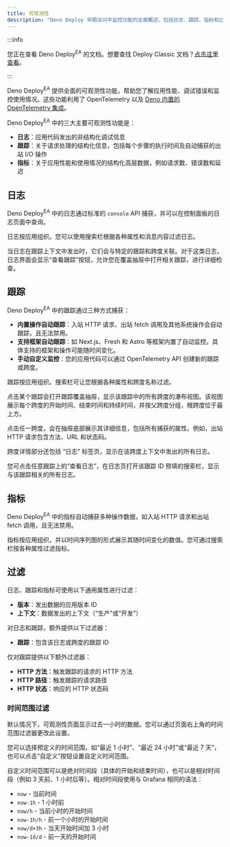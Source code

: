 ```yaml
---
title: 可观测性
description: "Deno Deploy 早期访问中监控功能的全面概述，包括日志、跟踪、指标和过滤选项。"
---
```


:::info

您正在查看 Deno Deploy<sup>EA</sup> 的文档。想要查找 Deploy Classic 文档？[点击这里查看](/deploy/)。

:::

Deno Deploy<sup>EA</sup> 提供全面的可观测性功能，帮助您了解应用性能、调试错误和监控使用情况。这些功能利用了 OpenTelemetry 以及
[Deno 内置的 OpenTelemetry 集成](/runtime/fundamentals/open_telemetry/)。

Deno Deploy<sup>EA</sup> 中的三大主要可观测性功能是：

- **日志**：应用代码发出的非结构化调试信息
- **跟踪**：关于请求处理的结构化信息，包括每个步骤的执行时间及自动捕获的出站 I/O 操作
- **指标**：关于应用性能和使用情况的结构化高层数据，例如请求数、错误数和延迟

## 日志

Deno Deploy<sup>EA</sup> 中的日志通过标准的 `console` API 捕获，并可以在控制面板的日志页面中查询。

日志按应用组织。您可以使用搜索栏根据各种属性和消息内容过滤日志。

当日志在跟踪上下文中发出时，它们会与特定的跟踪和跨度关联。对于这类日志，日志界面会显示“查看跟踪”按钮，允许您在覆盖抽屉中打开相关跟踪，进行详细检查。

## 跟踪

Deno Deploy<sup>EA</sup> 中的跟踪通过三种方式捕获：

- **内置操作自动跟踪**：入站 HTTP 请求、出站 fetch 调用及其他系统操作会自动跟踪，且无法禁用。
- **支持框架自动跟踪**：如 Next.js、Fresh 和 Astro 等框架内置了自动监控。具体支持的框架和操作可能随时间变化。
- **手动自定义监控**：您的应用代码可以通过 OpenTelemetry API 创建新的跟踪或跨度。

跟踪按应用组织。搜索栏可让您根据各种属性和跨度名称过滤。

点击某个跟踪会打开跟踪覆盖抽屉，显示该跟踪中的所有跨度的瀑布视图。该视图展示每个跨度的开始时间、结束时间和持续时间，并按父跨度分组，根跨度位于最上方。

点击任一跨度，会在抽屉底部展示其详细信息，包括所有捕获的属性。例如，出站 HTTP 请求包含方法、URL 和状态码。

跨度详情部分还包括 “日志” 标签页，显示在该跨度上下文中发出的所有日志。

您可点击任意跟踪上的“查看日志”，在日志页打开该跟踪 ID 预填的搜索栏，显示与该跟踪相关的所有日志。

## 指标

Deno Deploy<sup>EA</sup> 中的指标自动捕获多种操作数据，如入站 HTTP 请求和出站 fetch 调用，且无法禁用。

指标按应用组织，并以时间序列图的形式展示其随时间变化的数值。您可通过搜索栏按各种属性过滤指标。

## 过滤

日志、跟踪和指标可使用以下通用属性进行过滤：

- **版本**：发出数据的应用版本 ID
- **上下文**：数据发出的上下文（“生产”或“开发”）

对日志和跟踪，额外提供以下过滤器：

- **跟踪**：包含该日志或跨度的跟踪 ID

仅对跟踪提供以下额外过滤器：

- **HTTP 方法**：触发跟踪的请求的 HTTP 方法
- **HTTP 路径**：触发跟踪的请求路径
- **HTTP 状态**：响应的 HTTP 状态码

### 时间范围过滤

默认情况下，可观测性页面显示过去一小时的数据。您可以通过页面右上角的时间范围过滤器更改此设置。

您可以选择预定义的时间范围，如“最近 1 小时”、“最近 24 小时”或“最近 7 天”，也可以点击“自定义”按钮设置自定义时间范围。

自定义时间范围可以是绝对时间段（具体的开始和结束时间），也可以是相对时间段（例如 3 天前、1 小时后等）。相对时间段使用与 Grafana 相同的语法：

- `now` - 当前时间
- `now-1h` - 1 小时前
- `now/h` - 当前小时的开始时间
- `now-1h/h` - 前一个小时的开始时间
- `now/d+3h` - 当天开始时间加 3 小时
- `now-1d/d` - 前一天的开始时间